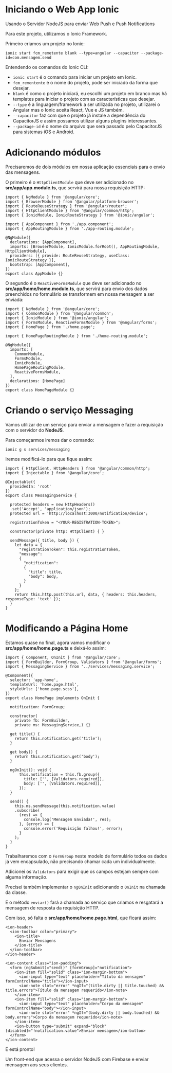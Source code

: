 # Iniciando o Web App Ionic

Usando o Servidor NodeJS para enviar Web Push e Push Notifications

Para este projeto, utilizamos o Ionic Framework.

Primeiro criamos um projeto no Ionic:
```
ionic start fcm_remetente blank --type=angular --capacitor --package-id=com.mensagem.send
```
Entendendo os comandos do Ionic CLI:

* <code>ionic start</code> é o comando para iniciar um projeto em Ionic.<br>
* <code>fcm_rementente</code> é o nome do projeto, pode ser iniciado da forma que desejar.<br>
* <code>blank</code> é como o projeto iniciará, eu escolhi um projeto em branco mas há templates 
para iniciar o projeto com as características que desejar.<br>
* <code>--type</code> é a linguagem/framework a ser utilizada no projeto, utilizarei o Angular mas
o Ionic aceita React, Vue e JS também.<br>
* <code>--capacitor</code> faz com que o projeto já instale a dependência do CapacitorJS e assim
possamos utilizar alguns plugins interessantes.<br>
* <code>--package-id</code> é o nome do arquivo que será passado pelo CapacitorJS para sistemas
iOS e Android.

# Adicionando módulos

Precisaremos de dois módulos em nossa aplicação essenciais para o envio das mensagens.

O primeiro é o <code>HttpClientModule</code> que deve ser adicionado no **src/app/app.module.ts**, 
que servirá para nossa requisição HTTP:

```
import { NgModule } from '@angular/core';
import { BrowserModule } from '@angular/platform-browser';
import { RouteReuseStrategy } from '@angular/router';
import { HttpClientModule } from '@angular/common/http';
import { IonicModule, IonicRouteStrategy } from '@ionic/angular';

import { AppComponent } from './app.component';
import { AppRoutingModule } from './app-routing.module';

@NgModule({
  declarations: [AppComponent],
  imports: [BrowserModule, IonicModule.forRoot(), AppRoutingModule, HttpClientModule],
  providers: [{ provide: RouteReuseStrategy, useClass: IonicRouteStrategy }],
  bootstrap: [AppComponent],
})
export class AppModule {}
```

O segundo é o <code>ReactiveFormsModule</code> que deve ser adicionado no **src/app/home/home.module.ts**, 
que servirá para envio dos dados preenchidos no formulário se transformem em nossa mensagem a ser enviada:

```
import { NgModule } from '@angular/core';
import { CommonModule } from '@angular/common';
import { IonicModule } from '@ionic/angular';
import { FormsModule, ReactiveFormsModule } from '@angular/forms';
import { HomePage } from './home.page';

import { HomePageRoutingModule } from './home-routing.module';

@NgModule({
  imports: [
    CommonModule,
    FormsModule,
    IonicModule,
    HomePageRoutingModule,
    ReactiveFormsModule,
  ],
  declarations: [HomePage]
})
export class HomePageModule {}
```

# Criando o serviço Messaging

Vamos utilizar de um serviço para enviar a mensagem e fazer a requisição com o servidor do **NodeJS**.

Para começarmos iremos dar o comando:

```
ionic g s services/messaging
```

Iremos modificá-lo para que fique assim:

```
import { HttpClient, HttpHeaders } from '@angular/common/http';
import { Injectable } from '@angular/core';

@Injectable({
  providedIn: 'root'
})
export class MessagingService {

  protected headers = new HttpHeaders()
  .set('Accept', 'application/json');
  protected url = 'http://localhost:3000/notification/device';

  registrationToken = "<YOUR-REGISTRATION-TOKEN>";

  constructor(private http: HttpClient) { }

  sendMessage({ title, body }) {
    let data = {
      "registrationToken": this.registrationToken,
      "message": 
      {
        "notification": 
        {
          "title": title,
          "body": body,
        }
      }
    };
    return this.http.post(this.url, data, { headers: this.headers, responseType: 'text' });
  }
}
```

# Modificando a Página Home

Estamos quase no final, agora vamos modificar o **src/app/home/home.page.ts** e deixá-lo assim:

```
import { Component, OnInit } from '@angular/core';
import { FormBuilder, FormGroup, Validators } from '@angular/forms';
import { MessagingService } from '../services/messaging.service';

@Component({
  selector: 'app-home',
  templateUrl: 'home.page.html',
  styleUrls: ['home.page.scss'],
})
export class HomePage implements OnInit {

  notification: FormGroup;

  constructor(
    private fb: FormBuilder,
    private ms: MessagingService,) {}

  get title() {
    return this.notification.get('title');
  }

  get body() {
    return this.notification.get('body');
  }

  ngOnInit(): void {
      this.notification = this.fb.group({
        title: ['', [Validators.required]],
        body: ['', [Validators.required]],
      });
  }

  send() {
    this.ms.sendMessage(this.notification.value)
    .subscribe(
      (res) => {
        console.log('Mensagem Enviada!', res);
      }, (error) => {
        console.error('Requisição falhou!', error);
      }
    );
  }
}
```

Trabalharemos com o `FormGroup` neste modelo de formulário todos os dados já vem encapsulado, não precisando chamar cada um individualmente.

Adicionei os `Validators` para exigir que os campos estejam sempre com alguma informação.

Precisei também implementar o `ngOnInit` adicionando o `OnInit` na chamada da classe.

E o método `enviar()` fará a chamada ao serviço que criamos e resgatará a mensagem de resposta da requisição HTTP.

Com isso, só falta o **src/app/home/home.page.html**, que ficará assim: 

```
<ion-header>
  <ion-toolbar color="primary">
    <ion-title>
      Enviar Mensagens
    </ion-title>
  </ion-toolbar>
</ion-header>

<ion-content class="ion-padding">
  <form (ngSubmit)="send()" [formGroup]="notification">
    <ion-item fill="solid" class="ion-margin-bottom">
      <ion-input type="text" placeholder="Título da mensagem" formControlName="title"></ion-input>
      <ion-note slot="error" *ngIf="(title.dirty || title.touched) && title.errors">Título da mensagem requerido</ion-note>
    </ion-item>
    <ion-item fill="solid" class="ion-margin-bottom">
      <ion-input type="text" placeholder="Corpo da mensagem" formControlName="body"></ion-input>
      <ion-note slot="error" *ngIf="(body.dirty || body.touched) && body.errors">Corpo da mensagem requerido</ion-note>
    </ion-item>
    <ion-button type="submit" expand="block" [disabled]="!notification.value">Enviar mensagem</ion-button>
  </form>
</ion-content>
```

E está pronto!

Um front-end que acessa o servidor NodeJS com Firebase e enviar mensagem aos seus clientes.
